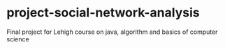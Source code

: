 # project-social-network-analysis
Final project for Lehigh course on java, algorithm and basics of computer science
